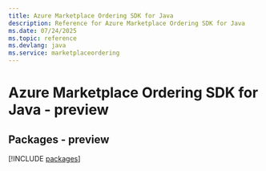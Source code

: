 ```yaml
---
title: Azure Marketplace Ordering SDK for Java
description: Reference for Azure Marketplace Ordering SDK for Java
ms.date: 07/24/2025
ms.topic: reference
ms.devlang: java
ms.service: marketplaceordering
---
```

# Azure Marketplace Ordering SDK for Java - preview
## Packages - preview
[!INCLUDE [packages](marketplace-ordering-index.md)]